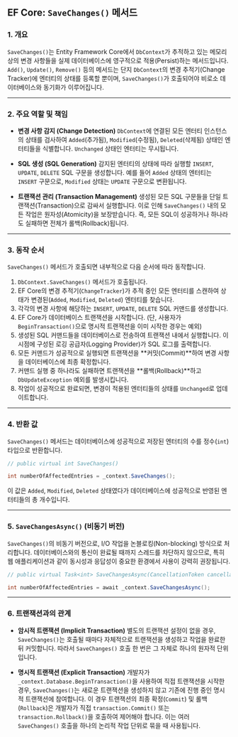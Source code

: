 ## EF Core: `SaveChanges()` 메서드

### 1\. 개요

`SaveChanges()`는 Entity Framework Core에서 `DbContext`가 추적하고 있는 메모리 상의 변경 사항들을 실제 데이터베이스에 영구적으로 적용(Persist)하는 메서드입니다. `Add()`, `Update()`, `Remove()` 등의 메서드는 단지 `DbContext`의 변경 추적기(Change Tracker)에 엔터티의 상태를 등록할 뿐이며, `SaveChanges()`가 호출되어야 비로소 데이터베이스와 동기화가 이루어집니다.

---

### 2\. 주요 역할 및 책임

- **변경 사항 감지 (Change Detection)**
  `DbContext`에 연결된 모든 엔터티 인스턴스의 상태를 검사하여 `Added`(추가됨), `Modified`(수정됨), `Deleted`(삭제됨) 상태인 엔터티들을 식별합니다. `Unchanged` 상태인 엔터티는 무시됩니다.

- **SQL 생성 (SQL Generation)**
  감지된 엔터티의 상태에 따라 실행할 `INSERT`, `UPDATE`, `DELETE` SQL 구문을 생성합니다. 예를 들어 `Added` 상태의 엔터티는 `INSERT` 구문으로, `Modified` 상태는 `UPDATE` 구문으로 변환됩니다.

- **트랜잭션 관리 (Transaction Management)**
  생성된 모든 SQL 구문들을 단일 트랜잭션(Transaction)으로 감싸서 실행합니다. 이로 인해 `SaveChanges()` 내의 모든 작업은 원자성(Atomicity)을 보장받습니다. 즉, 모든 SQL이 성공하거나 하나라도 실패하면 전체가 롤백(Rollback)됩니다.

---

### 3\. 동작 순서

`SaveChanges()` 메서드가 호출되면 내부적으로 다음 순서에 따라 동작합니다.

1.  `DbContext.SaveChanges()` 메서드가 호출됩니다.
2.  EF Core의 변경 추적기(`ChangeTracker`)가 추적 중인 모든 엔터티를 스캔하여 상태가 변경된(`Added`, `Modified`, `Deleted`) 엔터티를 찾습니다.
3.  각각의 변경 사항에 해당하는 `INSERT`, `UPDATE`, `DELETE` SQL 커맨드를 생성합니다.
4.  EF Core가 데이터베이스 트랜잭션을 시작합니다. (단, 사용자가 `BeginTransaction()`으로 명시적 트랜잭션을 이미 시작한 경우는 예외)
5.  생성된 SQL 커맨드들을 데이터베이스로 전송하여 트랜잭션 내에서 실행합니다. 이 시점에 구성된 로깅 공급자(Logging Provider)가 SQL 로그를 출력합니다.
6.  모든 커맨드가 성공적으로 실행되면 트랜잭션을 \*\*커밋(Commit)\*\*하여 변경 사항을 데이터베이스에 최종 확정합니다.
7.  커맨드 실행 중 하나라도 실패하면 트랜잭션을 \*\*롤백(Rollback)\*\*하고 `DbUpdateException` 예외를 발생시킵니다.
8.  작업이 성공적으로 완료되면, 변경이 적용된 엔터티들의 상태를 `Unchanged`로 업데이트합니다.

---

### 4\. 반환 값

`SaveChanges()` 메서드는 데이터베이스에 성공적으로 저장된 엔터티의 수를 정수(`int`) 타입으로 반환합니다.

```csharp
// public virtual int SaveChanges()

int numberOfAffectedEntries = _context.SaveChanges();
```

이 값은 `Added`, `Modified`, `Deleted` 상태였다가 데이터베이스에 성공적으로 반영된 엔터티들의 총 개수입니다.

---

### 5\. `SaveChangesAsync()` (비동기 버전)

`SaveChanges()`의 비동기 버전으로, I/O 작업을 논블로킹(Non-blocking) 방식으로 처리합니다. 데이터베이스와의 통신이 완료될 때까지 스레드를 차단하지 않으므로, 특히 웹 애플리케이션과 같이 동시성과 응답성이 중요한 환경에서 사용이 강력히 권장됩니다.

```csharp
// public virtual Task<int> SaveChangesAsync(CancellationToken cancellationToken = default)

int numberOfAffectedEntries = await _context.SaveChangesAsync();
```

---

### 6\. 트랜잭션과의 관계

- **암시적 트랜잭션 (Implicit Transaction)**
  별도의 트랜잭션 설정이 없을 경우, `SaveChanges()`는 호출될 때마다 자체적으로 트랜잭션을 생성하고 작업을 완료한 뒤 커밋합니다. 따라서 `SaveChanges()` 호출 한 번은 그 자체로 하나의 원자적 단위입니다.

- **명시적 트랜잭션 (Explicit Transaction)**
  개발자가 `_context.Database.BeginTransaction()`을 사용하여 직접 트랜잭션을 시작한 경우, `SaveChanges()`는 새로운 트랜잭션을 생성하지 않고 기존에 진행 중인 명시적 트랜잭션에 참여합니다. 이 경우 트랜잭션의 최종 확정(`Commit`) 및 롤백(`Rollback`)은 개발자가 직접 `transaction.Commit()` 또는 `transaction.Rollback()`을 호출하여 제어해야 합니다. 이는 여러 `SaveChanges()` 호출을 하나의 논리적 작업 단위로 묶을 때 사용됩니다.
